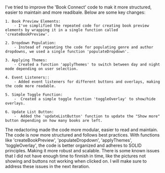 I've tried to improve the 'Book Connect' code to mak it more structured, easier to maintain and more readibale. Below are some key changes:

    1. Book Preview Elements:
        - I've simplified the repeated code for creating book preview elements by wrapping it in a single function called 'createBookPreview'.
    
    2. Dropdown Population:
        - Instead of repeating the code for populating genre and author dropdowns, we used a single function 'populateDropdown'.
    
    3. Applying Themes:
        - Created a function 'applyThemes' to switch between day and night mode depending on user selection.

    4. Event Listeners::
        - Added event listeners for different buttons and overlays, making the code more readable.

    5. Simple Toggle Function:
        -  Created a simple toggle function 'toggleOverlay' to show/hide overlays.

    6. Update List Button:
        -  Added the 'updateListButton' function to update the "Show more" button depending on how many books are left.

The redactoring made the code more modular, easier to read and maintain. The code is now more structured and follows best practices. With functions like 'createBookPreview', 'populateDropdown', 'applyThemes', 'toggleOverlay', the code is better organized and adheres to SOLID principles. Making it more robust and scalable. There is some known issues that I did not have enough time to finnish in time, like the pictures not showing and buttons not working when clicked on. I will make sure to address these issues in the next iteration.




